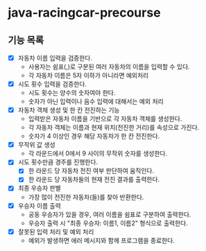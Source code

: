 # java-racingcar-precourse

## 기능 목록

- [x]  자동차 이름 입력을 검증한다.
   - 사용자는 쉼표(,)로 구분된 여러 자동차의 이름을 입력할 수 있다.
   - 각 자동차 이름은 5자 이하가 아니라면 예외처리
- [x]  시도 횟수 입력을 검증한다.
   - 시도 횟수는 양수의 숫자여야 한다.
   - 숫자가 아닌 입력이나 음수 입력에 대해서는 예외 처리
- [x]  자동차 객체 생성 및 한 칸 전진하는 기능
   - 입력받은 자동차 이름을 기반으로 각 자동차 객체를 생성한다.
   - 각 자동차 객체는 이름과 현재 위치(전진한 거리)를 속성으로 가진다.
   -  숫자가 4 이상인 경우 해당 자동차가 한 칸 전진한다.
- [x]  무작위 값 생성
   - 각 라운드에서 0에서 9 사이의 무작위 숫자를 생성한다.
- [x] 시도 횟수만큼 경주를 진행한다.
   - [x] 한 라운드 당 자동차 전진 여부 판단하여 움직인다.
   - [x] 한 라운드 당 자동차들의 현재 전진 결과를 출력한다.
- [x]  최종 우승자 판별
   - 가장 많이 전진한 자동차(들)를 찾아 반환한다.
- [x]  우승자 이름 출력
   - 공동 우승자가 있을 경우, 여러 이름을 쉼표로 구분하여 출력한다.
   - 우승자 출력 시 "최종 우승자: 이름1, 이름2" 형식으로 출력한다.
- [x]  잘못된 입력 처리 및 예외 처리
   - 예외가 발생하면 에러 메시지와 함께 프로그램을 종료한다.